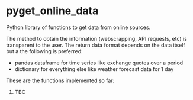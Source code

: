 # pyget_online_data

Python library of functions to get data from online sources. 

The method to obtain the information (webscrapping, API requests, etc) is transparent to the user. The return data format depends on the data itself but a the following is preferred:
* pandas dataframe for time series like exchange quotes over a period
* dictionary for everything else like weather forecast data for 1 day

These are the functions implemented so far:
1. TBC
